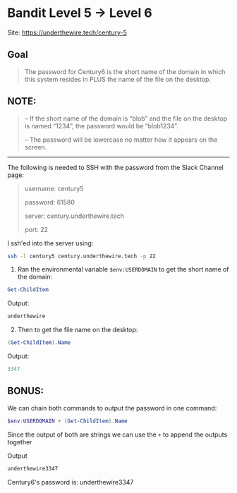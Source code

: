 # Bandit Level 5 → Level 6

Site: https://underthewire.tech/century-5
## Goal
> The password for Century6 is the short name of the domain in which this system resides in PLUS the name of the file on the desktop.

## NOTE:
> – If the short name of the domain is “blob” and the file on the desktop is named “1234”, the password would be “blob1234”.
> 
> – The password will be lowercase no matter how it appears on the screen.
-----------------

The following is needed to SSH with the password from the Slack Channel page:
> username: century5
> 
> password: 61580
> 
> server: century.underthewire.tech
> 
> port: 22

I ssh'ed into the server using:
```bash
ssh -l century5 century.underthewire.tech -p 22
```
1. Ran the environmental variable `$env:USERDOMAIN` to get the short name of the domain:
```powershell
Get-ChildItem
```
Output:
```powershell
underthewire
```
2. Then to get the file name on the desktop:
```powershell
(Get-ChildItem).Name
```
Output:
```powershell
3347
````
## BONUS:
We can chain both commands to output the password in one command:
```powershell
$env:USERDOMAIN + (Get-ChildItem).Name
```
Since the output of both are strings we can use the `+` to append the outputs together
>
Output
```powershell
underthewire3347
```

Century6's password is: underthewire3347

